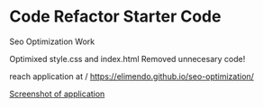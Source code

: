 # Code Refactor Starter Code
Seo Optimization Work

Optimixed style.css and index.html
Removed unnecesary code!

reach application at \/
https://elimendo.github.io/seo-optimization/

[Screenshot of application](<Screenshot (17).png>)

